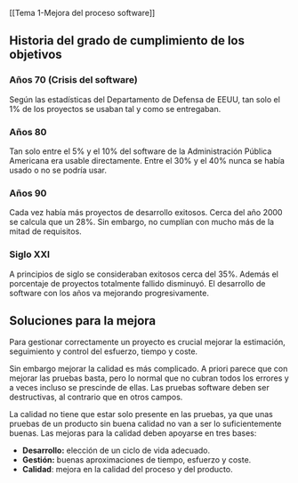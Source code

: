 [[Tema 1-Mejora del proceso software]]

## Historia del grado de cumplimiento de los objetivos
### Años 70 (Crisis del software)
Según las estadísticas del Departamento de Defensa de EEUU, tan solo el 1% de los proyectos se usaban tal y como se entregaban.

### Años 80
Tan solo entre el 5% y el 10% del software de la Administración Pública Americana era usable directamente. Entre el 30% y el 40% nunca se había usado o no se podría usar.

### Años 90
Cada vez había más proyectos de desarrollo exitosos. Cerca del año 2000 se calcula que un 28%. Sin embargo, no cumplían con mucho más de la mitad de requisitos.

### Siglo XXI
A principios de siglo se consideraban exitosos cerca del 35%. Además el porcentaje de proyectos totalmente fallido disminuyó. El desarrollo de software con los años va mejorando progresivamente.

## Soluciones para la mejora
Para gestionar correctamente un proyecto es crucial mejorar la estimación, seguimiento y control del esfuerzo, tiempo y coste.

Sin embargo mejorar la calidad es más complicado. A priori parece que con mejorar las pruebas basta, pero lo normal que no cubran todos los errores y a veces incluso se prescinde de ellas. Las pruebas software deben ser destructivas, al contrario que en otros campos.

La calidad no tiene que estar solo presente en las pruebas, ya que unas pruebas de un producto sin buena calidad no van a ser lo suficientemente buenas. Las mejoras para la calidad deben apoyarse en tres bases:
+ **Desarrollo:** elección de un ciclo de vida adecuado.
+ **Gestión:** buenas aproximaciones de tiempo, esfuerzo y coste.
+ **Calidad**: mejora en la calidad del proceso y del producto.

